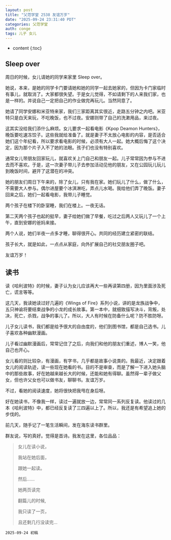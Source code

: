 ```yaml
---
layout: post
title: "父范学堂 2538 友谊万岁"
date: "2025-09-24 23:31:40 PDT"
categories: 父范学堂
auth: conge
tags: 儿子 女儿 
---
```

* content
{:toc}


## Sleep over

周日的时候，女儿请她的同学来家里 Sleep over。




她说，本来，是她的同学卡门要请她和她的同学一起去她家的，但因为卡门家临时有事儿，就取消了。大家都很失望。于是女儿觉得，不如请剩下的人来我们家，也是一样的。并说自己一定把自己的作业做完再玩儿。当然同意了。

她请了同学安娜和米亚特来家，我们三家距离其实很近，走路五分钟之内吧。米亚特只是白天来玩，不吃晚饭，也不过夜。安娜则带了自己的洗漱用品，来过夜。

这其实没给我们添什么麻烦。女儿要求一起看电影《Kpop Deamon Hunters》，晚饭要吃速冻饺子。这些我就给准备了。就是妻子不太放心电影的内容，是否适合她们这个年纪看，所以要求看电影的时候，必须有大人一起。她大概后悔了这个决定，因为那个片子入不了她的法眼。孩子们也没有特别喜欢。

通常女儿带朋友回家玩儿，就喜欢关上门自己和朋友一起。儿子常常因为参与不进去而不喜欢。于是，这一次妻子带儿子去参加活动见他的朋友，又在公园玩儿玩儿到晚饭时间，避开了这潜在的冲突。

她的朋友们周日下午来的，除了女儿，只有我在家。她们玩儿了什么，做了什么，不需要大人参与。偶尔进屋要个冰淇淋吃，弄点儿水喝。我给他们弄了晚饭。妻子回来之后，她们一起看电影，我带儿子睡觉。

两个孩子在楼下的卧室睡，我们在楼上。一夜无话。

第二天两个孩子也起的挺早，妻子给她们做了早餐，吃过之后两人又玩儿了一个上午，直到安娜的爸妈来接。

两个人说，她们半夜一点多才睡，聊得很开心。共同的经历建立紧密的联结。

孩子长大，就是如此，一点点从家庭，向外扩展自己的社交朋友圈子吧。

友谊万岁！

## 读书

读《哈利波特》的时候，妻子认为女儿应该再大一些再读第四册，因为里面涉及死亡，谎言等等。

这几天，我读她读过好几遍的《Wings of Fire》系列小说，讲的是龙族战争中，五只神谕将要结束战争的小龙的成长故事。第一本中，就细致描写决斗，背叛，处决，死亡，杀戮，战争的事儿了。所以，大人有时候在防备什么呢？防不胜防呀。

儿子女儿读书，我们都是给予很大的自由度的，他们到图书馆，都是自己选书。儿子喜欢各种幽默漫画。

儿子看过幽默漫画后，常常记住了之后，向我们和他的朋友们重述，博人一笑，他自己也开心。

女儿看的则比较杂，有漫画，有字书，几乎都是故事小说类的。我最近，决定跟着女儿的阅读轨迹，读一些现在她看的书。目的不是审查，而是了解一下进入她头脑中的那些故事，好在她越来越长大的时候，还能和她有得聊。虽然得一辈子做父女，但也许父女也可以做书友，聊聊书。友谊万岁。

不过，看她的阅读速度，她将很快把我甩在身后呀。

好在她读书，不像我一样，读过一遍就放一边，常常同一系列反复读。他读过的几本《哈利波特》中，都已经反复读了三四遍以上了。所以，我还是有希望追上她的步伐的。

前几天，随手记了一笔生活瞬间，发在海东读书群里。

群友说，写的真好。觉得是首诗。我发在这里，各位品品：

> 女儿在读小说，
> 
> 我站在她后面，
> 
> 跟她一起读。
> 
> 然后……
> 
> 她两页读完
> 
> 翻篇儿的时候,
> 
> 我只读了一页，
> 
> 且还剩几行没读完... 

```
2025-09-24 初稿
```
